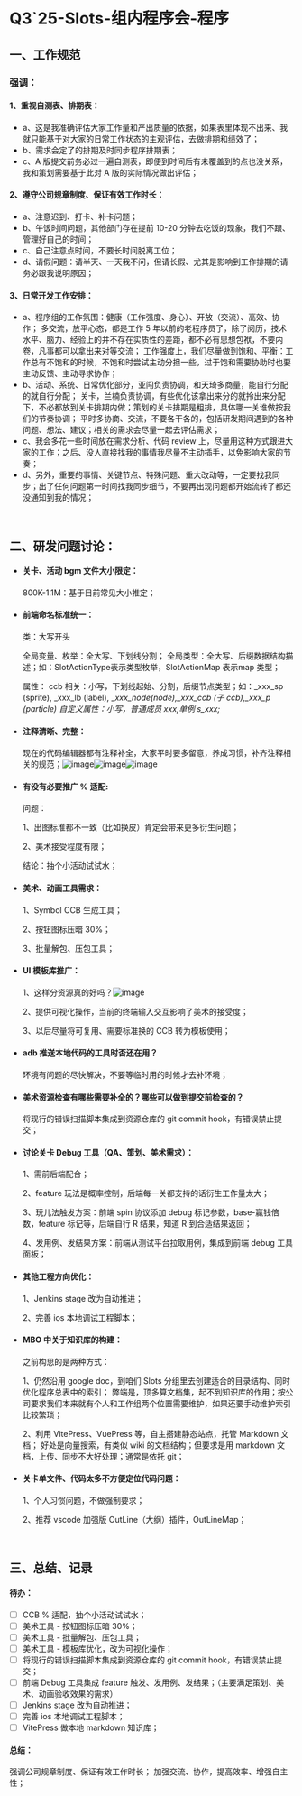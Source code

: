 # Q3`25-Slots-组内程序会-程序

## 一、工作规范

### 强调：

#### 1、重视自测表、排期表：

- a、这是我准确评估大家工作量和产出质量的依据，如果表里体现不出来、我就只能基于对大家的日常工作状态的主观评估，去做排期和绩效了；
- b、需求会定了的排期及时同步程序排期表；
- c、A 版提交前务必过一遍自测表，即便到时间后有未覆盖到的点也没关系，我和策划需要基于此对 A 版的实际情况做出评估；

#### 2、遵守公司规章制度、保证有效工作时长：

- a、注意迟到、打卡、补卡问题；
- b、午饭时间问题，其他部门存在提前 10-20 分钟去吃饭的现象，我们不跟、管理好自己的时间；
- c、自己注意点时间，不要长时间脱离工位；
- d、请假问题：请半天、一天我不问，但请长假、尤其是影响到工作排期的请务必跟我说明原因；

#### 3、日常开发工作安排：

- a、程序组的工作氛围：健康（工作强度、身心）、开放（交流）、高效、协作；
  多交流，放平心态，都是工作 5 年以前的老程序员了，除了阅历，技术水平、脑力、经验上的并不存在实质性的差距，都不必有思想包袱，不要内卷，凡事都可以拿出来对等交流；
  工作强度上，我们尽量做到饱和、平衡：工作总有不饱和的时候，不饱和时尝试主动分担一些，过于饱和需要协助时也要主动反馈、主动寻求协作；
- b、活动、系统、日常优化部分，亚闯负责协调，和天琦多商量，能自行分配的就自行分配；
  关卡，兰楠负责协调，有些优化该拿出来分的就拎出来分配下，不必都放到关卡排期内做；策划的关卡排期是粗排，具体哪一关谁做按我们的节奏协调；
  平时多协商、交流，不要各干各的，包括研发期间遇到的各种问题、想法、建议；相关的需求会尽量一起去评估需求；
- c、我会多花一些时间放在需求分析、代码 review 上，尽量用这种方式跟进大家的工作；之后、没人直接找我的事情我尽量不主动插手，以免影响大家的节奏；
- d、另外，重要的事情、关键节点、特殊问题、重大改动等，一定要找我同步；出了任何问题第一时间找我同步细节，不要再出现问题都开始流转了都还没通知到我的情况；

‍

## 二、研发问题讨论：

- #### 关卡、活动 bgm 文件大小限定：

  800K-1.1M：基于目前常见大小推定；
- #### 前端命名标准统一：

  类：大写开头

  全局变量、枚举：全大写、下划线分割；
  全局类型：全大写、后缀数据结构描述；如：SlotActionType表示类型枚举，SlotActionMap 表示map 类型；

  属性：
  ccb 相关：小写，下划线起始、分割，后缀节点类型；如：_xxx_sp (sprite), _xxx_lb (label), _*xxx_node(node),_xxx_ccb (子 ccb),_xxx_p (particle)*
  *自定义属性：小写，普通成员 xxx,单例 s_xxx;*
- #### 注释清晰、完整：

  现在的代码编辑器都有注释补全，大家平时要多留意，养成习惯，补齐注释相关的规范；![image](http://localhost:5173/WTC-Docs/assets/1758120878192_791e8fe5.png)![image](http://localhost:5173/WTC-Docs/assets/1758120878193_00073df8.png)![image](http://localhost:5173/WTC-Docs/assets/1758120878193_5aaef494.png)
- #### 有没有必要推广 % 适配:

  问题：

  1、出图标准都不一致（比如换皮）肯定会带来更多衍生问题；

  2、美术接受程度有限；

  结论：抽个小活动试试水；
- #### 美术、动画工具需求：

  1、Symbol CCB 生成工具；

  2、按钮图标压暗 30%；

  3、批量解包、压包工具；
- #### UI 模板库推广：

  1、这样分资源真的好吗？![image](http://localhost:5173/WTC-Docs/assets/1758120878194_b68780fa.png)

  2、提供可视化操作，当前的终端输入交互影响了美术的接受度；

  3、以后尽量将可复用、需要标准换的 CCB 转为模板使用；
- #### adb 推送本地代码的工具时否还在用？

  环境有问题的尽快解决，不要等临时用的时候才去补环境；
- #### 美术资源检查有哪些需要补全的？哪些可以做到提交前检查的？

  将现行的错误扫描脚本集成到资源仓库的 git commit hook，有错误禁止提交；
- #### 讨论关卡 Debug 工具（QA、策划、美术需求）：

  1、需前后端配合；

  2、feature 玩法是概率控制，后端每一关都支持的话衍生工作量太大；

  3、玩儿法触发方案：前端 spin 协议添加 debug 标记参数，base-赢钱倍数，feature 标记等，后端自行 R 结果，知道 R 到合适结果返回；

  4、发用例、发结果方案：前端从测试平台拉取用例，集成到前端 debug 工具面板；
- #### 其他工程方向优化：

  1、Jenkins stage 改为自动推进；

  2、完善 ios 本地调试工程脚本；
- #### MBO 中关于知识库的构建：

  之前构思的是两种方式：

  1、仍然沿用 google doc，到咱们 Slots 分组里去创建适合的目录结构、同时优化程序总表中的索引；
  弊端是，顶多算文档集，起不到知识库的作用；按公司要求我们本来就有个人和工作组两个位置需要维护，如果还要手动维护索引比较繁琐；

  2、利用 VitePress、VuePress 等，自主搭建静态站点，托管 Markdown 文档；
  好处是向量搜索，有类似 wiki 的文档结构；但要求是用 markdown 文档，上传、同步不大好处理；通常是依托 git；
- #### 关卡单文件、代码太多不方便定位代码问题：

  1、个人习惯问题，不做强制要求；

  2、推荐 vscode 加强版 OutLine（大纲）插件，OutLineMap；

‍

## 三、总结、记录

#### 待办：

- [ ] CCB % 适配，抽个小活动试试水；
- [ ] 美术工具 - 按钮图标压暗 30%；
- [ ] 美术工具 - 批量解包、压包工具；
- [ ] 美术工具 - 模板库优化，改为可视化操作；
- [ ] 将现行的错误扫描脚本集成到资源仓库的 git commit hook，有错误禁止提交；
- [ ] 前端 Debug 工具集成 feature 触发、发用例、发结果；（主要满足策划、美术、动画验收效果的需求）
- [ ] Jenkins stage 改为自动推进；
- [ ] 完善 ios 本地调试工程脚本；
- [ ] VitePress 做本地 markdown 知识库；

#### 总结：

强调公司规章制度、保证有效工作时长；
加强交流、协作，提高效率、增强自主性；

‍
